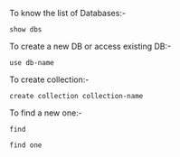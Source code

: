 To know the list of Databases:-
```
show dbs
```
To create a new DB or access existing DB:-
```
use db-name
```
To create collection:-
```
create collection collection-name
```
To find a new one:-
```
find
```

```
find one
```
